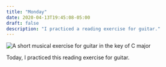 ```yaml
---
title: "Monday"
date: 2020-04-13T19:45:08-05:00
draft: false
description: "I practiced a reading exercise for guitar."
---
```


![A short musical exercise for guitar in the key of C major](/img/2020-04-13.png)

Today, I practiced this reading exercise for guitar.